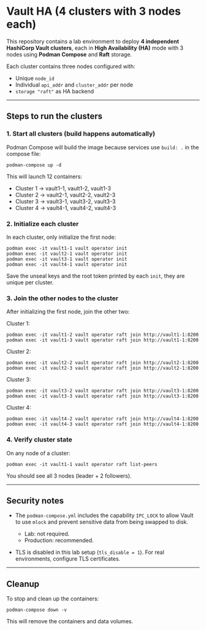 # Vault HA (4 clusters with 3 nodes each)

This repository contains a lab environment to deploy **4 independent HashiCorp Vault clusters**, each in **High Availability (HA)** mode with 3 nodes using **Podman Compose** and **Raft** storage.

Each cluster contains three nodes configured with:

* Unique `node_id`
* Individual `api_addr` and `cluster_addr` per node
* `storage "raft"` as HA backend

---

## Steps to run the clusters

### 1. Start all clusters (build happens automatically)

Podman Compose will build the image because services use `build: .` in the compose file:

```
podman-compose up -d
```

This will launch 12 containers:

* Cluster 1 → vault1-1, vault1-2, vault1-3
* Cluster 2 → vault2-1, vault2-2, vault2-3
* Cluster 3 → vault3-1, vault3-2, vault3-3
* Cluster 4 → vault4-1, vault4-2, vault4-3

### 2. Initialize each cluster

In each cluster, only initialize the first node:

```
podman exec -it vault1-1 vault operator init
podman exec -it vault2-1 vault operator init
podman exec -it vault3-1 vault operator init
podman exec -it vault4-1 vault operator init
```

Save the unseal keys and the root token printed by each `init`, they are unique per cluster.

### 3. Join the other nodes to the cluster

After initializing the first node, join the other two:

Cluster 1:

```
podman exec -it vault1-2 vault operator raft join http://vault1-1:8200
podman exec -it vault1-3 vault operator raft join http://vault1-1:8200
```

Cluster 2:

```
podman exec -it vault2-2 vault operator raft join http://vault2-1:8200
podman exec -it vault2-3 vault operator raft join http://vault2-1:8200
```

Cluster 3:

```
podman exec -it vault3-2 vault operator raft join http://vault3-1:8200
podman exec -it vault3-3 vault operator raft join http://vault3-1:8200
```

Cluster 4:

```
podman exec -it vault4-2 vault operator raft join http://vault4-1:8200
podman exec -it vault4-3 vault operator raft join http://vault4-1:8200
```

### 4. Verify cluster state

On any node of a cluster:

```
podman exec -it vault1-1 vault operator raft list-peers
```

You should see all 3 nodes (leader + 2 followers).

---

## Security notes

* The `podman-compose.yml` includes the capability `IPC_LOCK` to allow Vault to use `mlock` and prevent sensitive data from being swapped to disk.

  * Lab: not required.
  * Production: recommended.

* TLS is disabled in this lab setup (`tls_disable = 1`). For real environments, configure TLS certificates.

---

## Cleanup

To stop and clean up the containers:

```
podman-compose down -v
```

This will remove the containers and data volumes.

